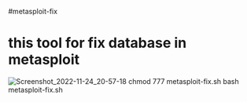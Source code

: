 #metasploit-fix

# this tool for fix database in metasploit
![Screenshot_2022-11-24_20-57-18](https://user-images.githubusercontent.com/107586172/203904519-ddadf27a-6efe-464c-a007-493439dc9ebe.png)
chmod 777 metasploit-fix.sh
bash metasploit-fix.sh
